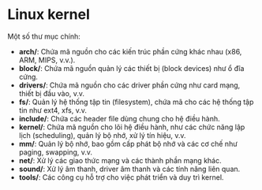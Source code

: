 # Linux kernel
Một số thư mục chính:
+ **arch/**: Chứa mã nguồn cho các kiến trúc phần cứng khác nhau (x86, ARM, MIPS, v.v.).
+ **block/**: Chứa mã nguồn quản lý các thiết bị (block devices) như ổ đĩa cứng.
+ **drivers/**: Chứa mã nguồn cho các driver phần cứng như card mạng, thiết bị đầu vào, v.v.
+ **fs/**: Quản lý hệ thống tập tin (filesystem), chứa mã cho các hệ thống tập tin như ext4, xfs, v.v.
+ **include/**: Chứa các header file dùng chung cho hệ điều hành.
+ **kernel/**: Chứa mã nguồn cho lõi hệ điều hành, như các chức năng lập lịch (scheduling), quản lý bộ nhớ, xử lý tín hiệu, v.v.
+ **mm/**: Quản lý bộ nhớ, bao gồm cấp phát bộ nhớ và các cơ chế như paging, swapping, v.v.
+ **net/**: Xử lý các giao thức mạng và các thành phần mạng khác.
+ **sound/**: Xử lý âm thanh, driver âm thanh và các tính năng liên quan.
+ **tools/**: Các công cụ hỗ trợ cho việc phát triển và duy trì kernel.

